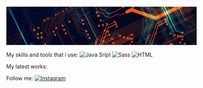 ![Header](https://github.com/se-a11gh/se-a11gh/blob/main/assets/technoPhoto2.jpg)

My skills and tools that i use:
![Java Sript](https://img.shields.io/badge/-JavaScript-yellow?style=flat&logo=JavaScript&logoColor=black)
![Sass](https://img.shields.io/badge/-Sass-white?style=flat&logo=Sass&logoColor=FF69B4)
![HTML](https://img.shields.io/badge/-HTML5-#E34F26-white?style=flat&logo=HTML&logoColor=FF69B4)


My latest works:

Follow me:
[![Instagram](https://img.shields.io/badge/-Instagram-FF1493?style=flat&logo=Instagram&logoColor=black)](https://www.instagram.com/trubnsergey/)

